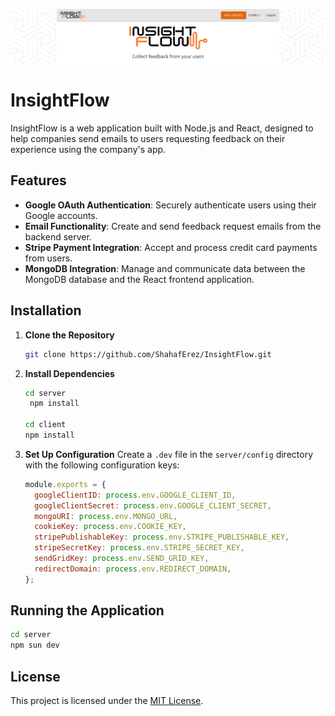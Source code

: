 <p align="center">
<img src="client/public/header-and-logo.png" alt="InsightFlow Logo"/>
</p>

# InsightFlow

InsightFlow is a web application built with Node.js and React, designed to help companies send emails to users requesting feedback on their experience using the company's app.

## Features

- **Google OAuth Authentication**: Securely authenticate users using their Google accounts.
- **Email Functionality**: Create and send feedback request emails from the backend server.
- **Stripe Payment Integration**: Accept and process credit card payments from users.
- **MongoDB Integration**: Manage and communicate data between the MongoDB database and the React frontend application.


## Installation

1. **Clone the Repository**

   ```bash
   git clone https://github.com/ShahafErez/InsightFlow.git

2. **Install Dependencies**
   ```bash
   cd server
    npm install

   cd client
   npm install

3. **Set Up Configuration**
   Create a `.dev` file in the `server/config` directory with the following configuration keys:

   ```javascript
   module.exports = {
     googleClientID: process.env.GOOGLE_CLIENT_ID,
     googleClientSecret: process.env.GOOGLE_CLIENT_SECRET,
     mongoURI: process.env.MONGO_URL,
     cookieKey: process.env.COOKIE_KEY,
     stripePublishableKey: process.env.STRIPE_PUBLISHABLE_KEY,
     stripeSecretKey: process.env.STRIPE_SECRET_KEY,
     sendGridKey: process.env.SEND_GRID_KEY,
     redirectDomain: process.env.REDIRECT_DOMAIN,
   };
   ```


## Running the Application
  ```bash
  cd server
  npm sun dev
```

## License
This project is licensed under the [MIT License](LICENSE).
